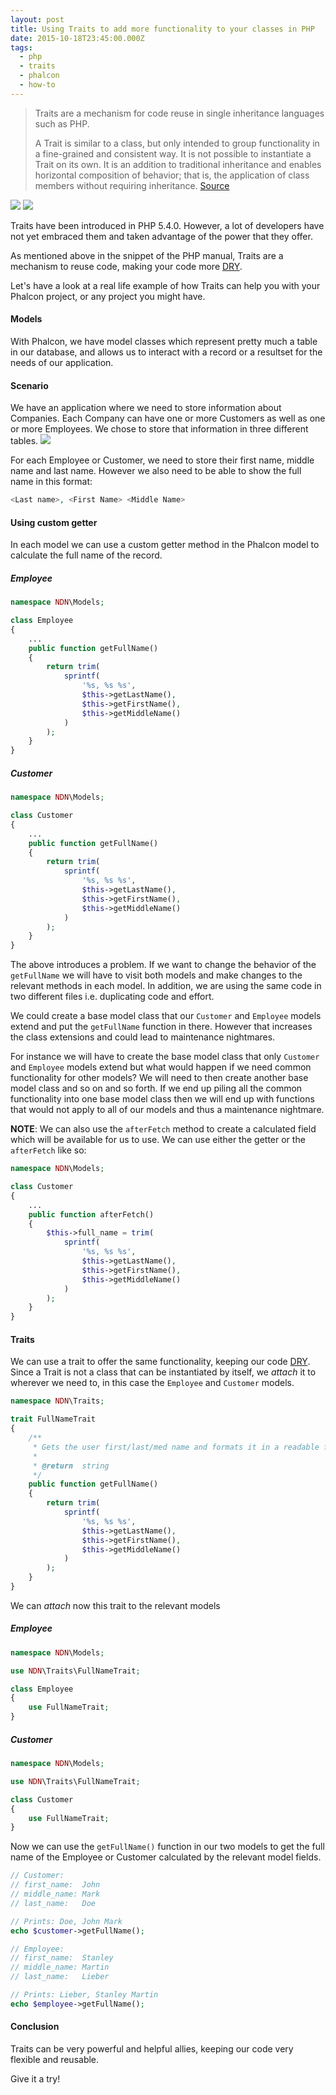 ```yaml
---
layout: post
title: Using Traits to add more functionality to your classes in PHP
date: 2015-10-18T23:45:00.000Z
tags:
  - php
  - traits
  - phalcon
  - how-to
---
```

> Traits are a mechanism for code reuse in single inheritance languages such as PHP.
>
> A Trait is similar to a class, but only intended to group functionality in a fine-grained and consistent way. It is not possible to instantiate a Trait on its own. It is an addition to traditional inheritance and enables horizontal composition of behavior; that is, the application of class members without requiring inheritance. [Source](http://php.net/manual/en/language.oop5.traits.php)
<img class="post-image" src="/files/phalcon-green.png" />
<img class="post-image" src="/files/php.png" />

Traits have been introduced in PHP 5.4.0. However, a lot of developers have not yet embraced them and taken advantage of the power that they offer.

As mentioned above in the snippet of the PHP manual, Traits are a mechanism to reuse code, making your code more [DRY](https://en.wikipedia.org/wiki/Don%27t_repeat_yourself). 

Let's have a look at a real life example of how Traits can help you with your Phalcon project, or any project you might have.

#### Models

With Phalcon, we have model classes which represent pretty much a table in our database, and allows us to interact with a record or a resultset for the needs of our application.

#### Scenario

We have an application where we need to store information about Companies. Each Company can have one or more Customers as well as one or more Employees. We chose to store that information in three different tables.
<img class="post-image" src="/files/2015-10-18-model.png" />

For each Employee or Customer, we need to store their first name, middle name and last name. However we also need to be able to show the full name in this format:

```php
<Last name>, <First Name> <Middle Name>
``` 

#### Using custom getter

In each model we can use a custom getter method in the Phalcon model to calculate the full name of the record.

##### Employee

```php
namespace NDN\Models;

class Employee
{
    ...
    public function getFullName()
    {
        return trim(
            sprintf(
                '%s, %s %s',
                $this->getLastName(),
                $this->getFirstName(),
                $this->getMiddleName()
            )
        );
    }
}
```

##### Customer

```php
namespace NDN\Models;

class Customer
{
    ...
    public function getFullName()
    {
        return trim(
            sprintf(
                '%s, %s %s',
                $this->getLastName(),
                $this->getFirstName(),
                $this->getMiddleName()
            )
        );
    }
}
```

The above introduces a problem. If we want to change the behavior of the `getFullName` we will have to visit both models and make changes to the relevant methods in each model. In addition, we are using the same code in two different files i.e. duplicating code and effort.

We could create a base model class that our `Customer` and `Employee` models extend and put the `getFullName` function in there. However that increases the class extensions and could lead to maintenance nightmares. 

For instance we will have to create the base model class that only `Customer` and `Employee` models extend but what would happen if we need common functionality for other models? We will need to then create another base model class and so on and so forth. If we end up piling all the common functionality into one base model class then we will end up with functions that would not apply to all of our models and thus a maintenance nightmare.  

**NOTE**: We can also use the `afterFetch` method to create a calculated field which will be available for us to use. We can use either the getter or the `afterFetch` like so:

```php
namespace NDN\Models;

class Customer
{
    ...
    public function afterFetch()
    {
        $this->full_name = trim(
            sprintf(
                '%s, %s %s',
                $this->getLastName(),
                $this->getFirstName(),
                $this->getMiddleName()
            )
        );
    }
}
```

#### Traits

We can use a trait to offer the same functionality, keeping our code [DRY](https://en.wikipedia.org/wiki/Don%27t_repeat_yourself). Since a Trait is not a class that can be instantiated by itself, we *attach* it to wherever we need to, in this case the `Employee` and `Customer` models.

```php
namespace NDN\Traits;

trait FullNameTrait
{
    /**
     * Gets the user first/last/med name and formats it in a readable format
     *
     * @return  string
     */
    public function getFullName()
    {
        return trim(
            sprintf(
                '%s, %s %s',
                $this->getLastName(),
                $this->getFirstName(),
                $this->getMiddleName()
            )
        );
    }
}
```

We can *attach* now this trait to the relevant models


##### Employee

```php
namespace NDN\Models;

use NDN\Traits\FullNameTrait;

class Employee
{
    use FullNameTrait;
}
```

##### Customer

```php
namespace NDN\Models;

use NDN\Traits\FullNameTrait;

class Customer
{
    use FullNameTrait;
}
```

Now we can use the `getFullName()` function in our two models to get the full name of the Employee or Customer calculated by the relevant model fields.

```php
// Customer:
// first_name:  John
// middle_name: Mark
// last_name:   Doe

// Prints: Doe, John Mark
echo $customer->getFullName();

// Employee:
// first_name:  Stanley
// middle_name: Martin
// last_name:   Lieber

// Prints: Lieber, Stanley Martin
echo $employee->getFullName();
```

#### Conclusion

Traits can be very powerful and helpful allies, keeping our code very flexible and reusable.
 
Give it a try!